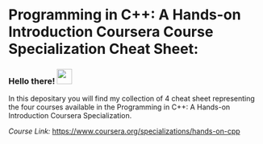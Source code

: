 # Programming in C++: A Hands-on Introduction Coursera Course Specialization Cheat Sheet:

### Hello there! <img src="https://raw.githubusercontent.com/aemmadi/aemmadi/master/wave.gif" width="30px">

In this depositary you will find my collection of 4 cheat sheet representing the four courses available in the Programming in C++: A Hands-on Introduction Coursera Specialization.

*Course Link:*
https://www.coursera.org/specializations/hands-on-cpp
